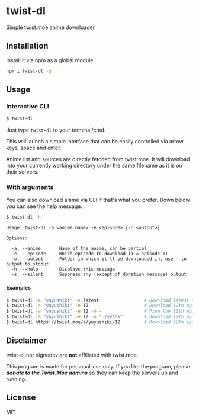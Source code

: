 # twist-dl
Simple twist.moe anime downloader

## Installation

Install it via npm as a global module
```bash
npm i twist-dl -g
```

## Usage

### Interactive CLI
```bash
$ twist-dl
```
Just type `twist-dl` to your terminal/cmd.

This will launch a simple interface that can be easily controlled via arrow keys, space and enter.

Anime list and sources are directly fetched from twist.moe. It will download into your currently working directory under the same filename as it is on their servers.

### With arguments

You can also download anime via CLI if that's what you prefer. Down below you can see the help message.
```bash
$ twist-dl -h
```
```
Usage: twist-dl -a <anime name> -e <episode> [-o <output>]

Options:

  -a, --anime       Name of the anime, can be partial
  -e, --episode     Which episode to download (1 = episode 1)
  -o, --output      Folder in which it'll be downloaded in, use - to output to stdout
  -h, --help        Displays this message
  -s, --silent      Suppress any (except of donation message) output
```
#### Examples
```bash
$ twist-dl -a "yuyushiki" -e latest                 # Download latest episode of Yuyushiki
$ twist-dl -a "yuyushiki" -e 12                     # Download 12th episode
$ twist-dl -a "yuyushiki" -e 12 -o -                # Pipe the 12th episode into stdout (transcoding purposes etc.)
$ twist-dl -a "yuyushiki" -e 12 -o "./yyshk"        # Download 12th episode into "yyshk" folder
$ twist-dl https://twist.moe/a/yuyushiki/12         # Download 12th episode
```

## Disclaimer

twist-dl nor vignedev are **not** affiliated with twist.moe.

This program is made for personal-use only. If you like the program, please ***donate to the Twist.Moe admins*** so they can keep the servers up and running.

## License

MIT
